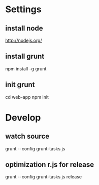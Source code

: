 # Settings

## install node
http://nodejs.org/

## install grunt
npm install -g grunt

## init grunt
cd web-app
npm init

# Develop

## watch source
grunt --config grunt-tasks.js

## optimization r.js for release
grunt --config grunt-tasks.js release
